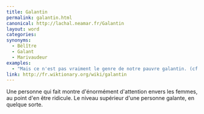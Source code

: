 ```yaml
---
title: Galantin
permalink: galantin.html
canonical: http://lachal.neamar.fr/Galantin
layout: word
categories:
synonyms:
  - Bélître
  - Galant
  - Marivaudeur
examples:
  - "Mais ce n'est pas vraiment le genre de notre pauvre galantin. (cf. Histoires)"
link: http://fr.wiktionary.org/wiki/galantin
---
```


Une personne qui fait montre d'énormément d'attention envers les femmes, au point d'en être ridicule. Le niveau supérieur d'une personne galante, en quelque sorte.


